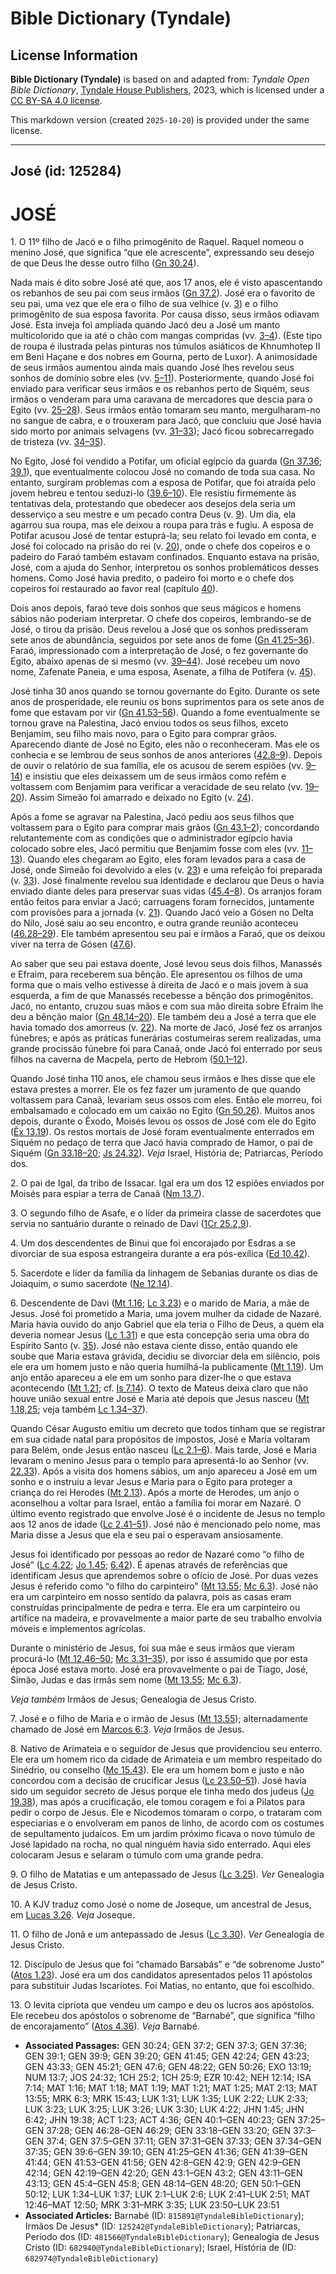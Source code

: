 # Bible Dictionary (Tyndale)

## License Information

**Bible Dictionary (Tyndale)** is based on and adapted from: _Tyndale Open Bible Dictionary_, [Tyndale House Publishers](https://tyndaleopenresources.com/), 2023, which is licensed under a [CC BY-SA 4.0 license](https://creativecommons.org/licenses/by-sa/4.0/legalcode.en).

This markdown version (created `2025-10-20`) is provided under the same license.



--------------------------------

## José (id: 125284)

JOSÉ
====

1\. O 11º filho de Jacó e o filho primogênito de Raquel. Raquel nomeou o menino José, que significa “que ele acrescente”, expressando seu desejo de que Deus lhe desse outro filho ([Gn 30\.24](https://ref.ly/Gen30:24)).

Nada mais é dito sobre José até que, aos 17 anos, ele é visto apascentando os rebanhos de seu pai com seus irmãos ([Gn 37\.2](https://ref.ly/Gen37:2)). José era o favorito de seu pai, uma vez que ele era o filho de sua velhice (v. [3](https://ref.ly/Gen37:3)) e o filho primogênito de sua esposa favorita. Por causa disso, seus irmãos odiavam José. Esta inveja foi ampliada quando Jacó deu a José um manto multicolorido que ia até o chão com mangas compridas (vv. [3–4](https://ref.ly/Gen37:3-Gen37:4)). (Este tipo de roupa é ilustrada pelas pinturas nos túmulos asiáticos de Khnumhotep II em Beni Haçane e dos nobres em Gourna, perto de Luxor). A animosidade de seus irmãos aumentou ainda mais quando José lhes revelou seus sonhos de domínio sobre eles (vv. [5–11](https://ref.ly/Gen37:5-Gen37:11)). Posteriormente, quando José foi enviado para verificar seus irmãos e os rebanhos perto de Siquém, seus irmãos o venderam para uma caravana de mercadores que descia para o Egito (vv. [25–28](https://ref.ly/Gen37:25-Gen37:28)). Seus irmãos então tomaram seu manto, mergulharam\-no no sangue de cabra, e o trouxeram para Jacó, que concluiu que José havia sido morto por animais selvagens (vv. [31–33](https://ref.ly/Gen37:31-Gen37:33)); Jacó ficou sobrecarregado de tristeza (vv. [34–35](https://ref.ly/Gen37:34-Gen37:35)).

No Egito, José foi vendido a Potifar, um oficial egípcio da guarda ([Gn 37\.36](https://ref.ly/Gen37:36); [39\.1](https://ref.ly/Gen39:1)), que eventualmente colocou José no comando de toda sua casa. No entanto, surgiram problemas com a esposa de Potifar, que foi atraída pelo jovem hebreu e tentou seduzi\-lo ([39\.6–10](https://ref.ly/Gen39:6-Gen39:10)). Ele resistiu firmemente às tentativas dela, protestando que obedecer aos desejos dela seria um desserviço a seu mestre e um pecado contra Deus (v. [9](https://ref.ly/Gen39:9)). Um dia, ela agarrou sua roupa, mas ele deixou a roupa para trás e fugiu. A esposa de Potifar acusou José de tentar estuprá\-la; seu relato foi levado em conta, e José foi colocado na prisão do rei (v. [20](https://ref.ly/Gen39:20)), onde o chefe dos copeiros e o padeiro do Faraó também estavam confinados. Enquanto estava na prisão, José, com a ajuda do Senhor, interpretou os sonhos problemáticos desses homens. Como José havia predito, o padeiro foi morto e o chefe dos copeiros foi restaurado ao favor real (capítulo [40](https://ref.ly/Gen40:1-Gen40:23)).

Dois anos depois, faraó teve dois sonhos que seus mágicos e homens sábios não poderiam interpretar. O chefe dos copeiros, lembrando\-se de José, o tirou da prisão. Deus revelou a José que os sonhos predisseram sete anos de abundância, seguidos por sete anos de fome ([Gn 41\.25–36](https://ref.ly/Gen41:25-Gen41:36)). Faraó, impressionado com a interpretação de José, o fez governante do Egito, abaixo apenas de si mesmo (vv. [39–44](https://ref.ly/Gen41:39-Gen41:44)). José recebeu um novo nome, Zafenate Paneia, e uma esposa, Asenate, a filha de Potífera (v. [45](https://ref.ly/Gen41:45)).

José tinha 30 anos quando se tornou governante do Egito. Durante os sete anos de prosperidade, ele reuniu os bons suprimentos para os sete anos de fome que estavam por vir ([Gn 41\.53–56](https://ref.ly/Gen41:53-Gen41:56)). Quando a fome eventualmente se tornou grave na Palestina, Jacó enviou todos os seus filhos, exceto Benjamim, seu filho mais novo, para o Egito para comprar grãos. Aparecendo diante de José no Egito, eles não o reconheceram. Mas ele os conhecia e se lembrou de seus sonhos de anos anteriores ([42\.8–9](https://ref.ly/Gen42:8-Gen42:9)). Depois de ouvir o relatório de sua família, ele os acusou de serem espiões (vv. [9–14](https://ref.ly/Gen42:9-Gen42:14)) e insistiu que eles deixassem um de seus irmãos como refém e voltassem com Benjamim para verificar a veracidade de seu relato (vv. [19–20](https://ref.ly/Gen42:19-Gen42:20)). Assim Simeão foi amarrado e deixado no Egito (v. [24](https://ref.ly/Gen42:24)).

Após a fome se agravar na Palestina, Jacó pediu aos seus filhos que voltassem para o Egito para comprar mais grãos ([Gn 43\.1–2](https://ref.ly/Gen43:1-Gen43:2)); concordando relutantemente com as condições que o administrador egípcio havia colocado sobre eles, Jacó permitiu que Benjamim fosse com eles (vv. [11–13](https://ref.ly/Gen43:11-Gen43:13)). Quando eles chegaram ao Egito, eles foram levados para a casa de José, onde Simeão foi devolvido a eles (v. [23](https://ref.ly/Gen43:23)) e uma refeição foi preparada (v. [33](https://ref.ly/Gen43:33)). José finalmente revelou sua identidade e declarou que Deus o havia enviado diante deles para preservar suas vidas ([45\.4–8](https://ref.ly/Gen45:4-Gen45:8)). Os arranjos foram então feitos para enviar a Jacó; carruagens foram fornecidos, juntamente com provisões para a jornada (v. [21](https://ref.ly/Gen45:21)). Quando Jacó veio a Gósen no Delta do Nilo, José saiu ao seu encontro, e outra grande reunião aconteceu ([46\.28–29](https://ref.ly/Gen46:28-Gen46:29)). Ele também apresentou seu pai e irmãos a Faraó, que os deixou viver na terra de Gósen ([47\.6](https://ref.ly/Gen47:6)).

Ao saber que seu pai estava doente, José levou seus dois filhos, Manassés e Efraim, para receberem sua bênção. Ele apresentou os filhos de uma forma que o mais velho estivesse à direita de Jacó e o mais jovem à sua esquerda, a fim de que Manassés recebesse a bênção dos primogênitos. Jacó, no entanto, cruzou suas mãos e com sua mão direita sobre Efraim lhe deu a bênção maior ([Gn 48\.14–20](https://ref.ly/Gen48:14-Gen48:20)). Ele também deu a José a terra que ele havia tomado dos amorreus (v. [22](https://ref.ly/Gen48:22)). Na morte de Jacó, José fez os arranjos fúnebres; e após as práticas funerárias costumeiras serem realizadas, uma grande procissão fúnebre foi para Canaã, onde Jacó foi enterrado por seus filhos na caverna de Macpela, perto de Hebrom ([50\.1–12](https://ref.ly/Gen50:1-Gen50:12)).

Quando José tinha 110 anos, ele chamou seus irmãos e lhes disse que ele estava prestes a morrer. Ele os fez fazer um juramento de que quando voltassem para Canaã, levariam seus ossos com eles. Então ele morreu, foi embalsamado e colocado em um caixão no Egito ([Gn 50\.26](https://ref.ly/Gen50:26)). Muitos anos depois, durante o Êxodo, Moisés levou os ossos de José com ele do Egito ([Êx 13\.19](https://ref.ly/Exod13:19)). Os restos mortais de José foram eventualmente enterrados em Siquém no pedaço de terra que Jacó havia comprado de Hamor, o pai de Siquém ([Gn 33\.18–20](https://ref.ly/Gen33:18-Gen33:20); [Js 24\.32](https://ref.ly/Josh24:32)). *Veja* Israel, História de; Patriarcas, Período dos.

2\. O pai de Igal, da tribo de Issacar. Igal era um dos 12 espiões enviados por Moisés para espiar a terra de Canaã ([Nm 13\.7](https://ref.ly/Num13:7)).

3\. O segundo filho de Asafe, e o líder da primeira classe de sacerdotes que servia no santuário durante o reinado de Davi ([1Cr 25\.2,9](https://ref.ly/1Chr25:2)).

4\. Um dos descendentes de Binui que foi encorajado por Esdras a se divorciar de sua esposa estrangeira durante a era pós\-exílica ([Ed 10\.42](https://ref.ly/Ezra10:42)).

5\. Sacerdote e líder da família da linhagem de Sebanias durante os dias de Joiaquim, o sumo sacerdote ([Ne 12\.14](https://ref.ly/Neh12:14)).

6\. Descendente de Davi ([Mt 1\.16](https://ref.ly/Matt1:16); [Lc 3\.23](https://ref.ly/Luke3:23)) e o marido de Maria, a mãe de Jesus. José foi prometido a Maria, uma jovem mulher da cidade de Nazaré. Maria havia ouvido do anjo Gabriel que ela teria o Filho de Deus, a quem ela deveria nomear Jesus ([Lc 1\.31](https://ref.ly/Luke1:31)) e que esta concepção seria uma obra do Espírito Santo (v. [35](https://ref.ly/Luke1:35)). José não estava ciente disso, então quando ele soube que Maria estava grávida, decidiu se divorciar dela em silêncio, pois ele era um homem justo e não queria humilhá\-la publicamente ([Mt 1\.19](https://ref.ly/Matt1:19)). Um anjo então apareceu a ele em um sonho para dizer\-lhe o que estava acontecendo ([Mt 1\.21](https://ref.ly/Matt1:21); cf. [Is 7\.14](https://ref.ly/Isa7:14)). O texto de Mateus deixa claro que não houve união sexual entre José e Maria até depois que Jesus nasceu ([Mt 1\.18,25](https://ref.ly/Matt1:18); veja também [Lc 1\.34–37](https://ref.ly/Luke1:34-Luke1:37)).

Quando César Augusto emitiu um decreto que todos tinham que se registrar em sua cidade natal para propósitos de impostos, José e Maria voltaram para Belém, onde Jesus então nasceu ([Lc 2\.1–6](https://ref.ly/Luke2:1-Luke2:6)). Mais tarde, José e Maria levaram o menino Jesus para o templo para apresentá\-lo ao Senhor (vv. [22,33](https://ref.ly/Luke2:22)). Após a visita dos homens sábios, um anjo apareceu a José em um sonho e o instruiu a levar Jesus e Maria para o Egito para proteger a criança do rei Herodes ([Mt 2\.13](https://ref.ly/Matt2:13)). Após a morte de Herodes, um anjo o aconselhou a voltar para Israel, então a família foi morar em Nazaré. O último evento registrado que envolve José é o incidente de Jesus no templo aos 12 anos de idade ([Lc 2\.41–51](https://ref.ly/Luke2:41-Luke2:51)). José não é mencionado pelo nome, mas Maria disse a Jesus que ela e seu pai o esperavam ansiosamente.

Jesus foi identificado por pessoas ao redor de Nazaré como “o filho de José” ([Lc 4\.22](https://ref.ly/Luke4:22); [Jo 1\.45](https://ref.ly/John1:45); [6\.42](https://ref.ly/John6:42)). É apenas através de referências que identificam Jesus que aprendemos sobre o ofício de José. Por duas vezes Jesus é referido como “o filho do carpinteiro” ([Mt 13\.55](https://ref.ly/Matt13:55); [Mc 6\.3](https://ref.ly/Mark6:3)). José não era um carpinteiro em nosso sentido da palavra, pois as casas eram construídas principalmente de pedra e terra. Ele era um carpinteiro ou artífice na madeira, e provavelmente a maior parte de seu trabalho envolvia móveis e implementos agrícolas.

Durante o ministério de Jesus, foi sua mãe e seus irmãos que vieram procurá\-lo ([Mt 12\.46–50](https://ref.ly/Matt12:46-Matt12:50); [Mc 3\.31–35](https://ref.ly/Mark3:31-Mark3:35)), por isso é assumido que por esta época José estava morto. José era provavelmente o pai de Tiago, José, Simão, Judas e das irmãs sem nome ([Mt 13\.55](https://ref.ly/Matt13:55); [Mc 6\.3](https://ref.ly/Mark6:3)).

*Veja também* Irmãos de Jesus; Genealogia de Jesus Cristo.

7\. José e o filho de Maria e o irmão de Jesus ([Mt 13\.55](https://ref.ly/Matt13:55)); alternadamente chamado de José em [Marcos 6:3](https://ref.ly/Mark6:3). *Veja* Irmãos de Jesus.

8\. Nativo de Arimateia e o seguidor de Jesus que providenciou seu enterro. Ele era um homem rico da cidade de Arimateia e um membro respeitado do Sinédrio, ou conselho ([Mc 15\.43](https://ref.ly/Mark15:43)). Ele era um homem bom e justo e não concordou com a decisão de crucificar Jesus ([Lc 23\.50–51](https://ref.ly/Luke23:50-Luke23:51)). José havia sido um seguidor secreto de Jesus porque ele tinha medo dos judeus ([Jo 19\.38](https://ref.ly/John19:38)), mas após a crucificação, ele tomou coragem e foi a Pilatos para pedir o corpo de Jesus. Ele e Nicodemos tomaram o corpo, o trataram com especiarias e o envolveram em panos de linho, de acordo com os costumes de sepultamento judaicos. Em um jardim próximo ficava o novo túmulo de José lapidado na rocha, no qual ninguém havia sido enterrado. Aqui eles colocaram Jesus e selaram o túmulo com uma grande pedra.

9\. O filho de Matatias e um antepassado de Jesus ([Lc 3\.25](https://ref.ly/Luke3:25)). *Ver* Genealogia de Jesus Cristo.

10\. A KJV traduz como José o nome de Joseque, um ancestral de Jesus, em [Lucas 3\.26](https://ref.ly/Luke3:26). *Veja* Joseque.

11\. O filho de Jonã e um antepassado de Jesus ([Lc 3\.30](https://ref.ly/Luke3:30)). *Ver* Genealogia de Jesus Cristo.

12\. Discípulo de Jesus que foi “chamado Barsabás” e “de sobrenome Justo” ([Atos 1\.23](https://ref.ly/Acts1:23)). José era um dos candidatos apresentados pelos 11 apóstolos para substituir Judas Iscariotes. Foi Matias, no entanto, que foi escolhido.

13\. O levita cipriota que vendeu um campo e deu os lucros aos apóstolos. Ele recebeu dos apóstolos o sobrenome de “Barnabé”, que significa “filho de encorajamento” ([Atos 4\.36](https://ref.ly/Acts4:36)). *Veja* Barnabé.

* **Associated Passages:** GEN 30:24; GEN 37:2; GEN 37:3; GEN 37:36; GEN 39:1; GEN 39:9; GEN 39:20; GEN 41:45; GEN 42:24; GEN 43:23; GEN 43:33; GEN 45:21; GEN 47:6; GEN 48:22; GEN 50:26; EXO 13:19; NUM 13:7; JOS 24:32; 1CH 25:2; 1CH 25:9; EZR 10:42; NEH 12:14; ISA 7:14; MAT 1:16; MAT 1:18; MAT 1:19; MAT 1:21; MAT 1:25; MAT 2:13; MAT 13:55; MRK 6:3; MRK 15:43; LUK 1:31; LUK 1:35; LUK 2:22; LUK 2:33; LUK 3:23; LUK 3:25; LUK 3:26; LUK 3:30; LUK 4:22; JHN 1:45; JHN 6:42; JHN 19:38; ACT 1:23; ACT 4:36; GEN 40:1–GEN 40:23; GEN 37:25–GEN 37:28; GEN 46:28–GEN 46:29; GEN 33:18–GEN 33:20; GEN 37:3–GEN 37:4; GEN 37:5–GEN 37:11; GEN 37:31–GEN 37:33; GEN 37:34–GEN 37:35; GEN 39:6–GEN 39:10; GEN 41:25–GEN 41:36; GEN 41:39–GEN 41:44; GEN 41:53–GEN 41:56; GEN 42:8–GEN 42:9; GEN 42:9–GEN 42:14; GEN 42:19–GEN 42:20; GEN 43:1–GEN 43:2; GEN 43:11–GEN 43:13; GEN 45:4–GEN 45:8; GEN 48:14–GEN 48:20; GEN 50:1–GEN 50:12; LUK 1:34–LUK 1:37; LUK 2:1–LUK 2:6; LUK 2:41–LUK 2:51; MAT 12:46–MAT 12:50; MRK 3:31–MRK 3:35; LUK 23:50–LUK 23:51
* **Associated Articles:** Barnabé (ID: `815891@TyndaleBibleDictionary`); Irmãos De Jesus* (ID: `125242@TyndaleBibleDictionary`); Patriarcas, Período dos (ID: `481566@TyndaleBibleDictionary`); Genealogia de Jesus Cristo (ID: `682940@TyndaleBibleDictionary`); Israel, História de (ID: `682974@TyndaleBibleDictionary`)

